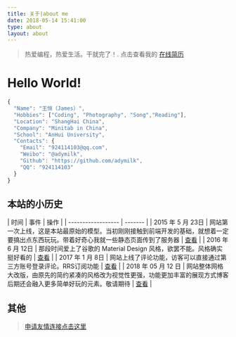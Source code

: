 ```yaml
---
title: 关于|about me
date: 2018-05-14 15:41:00
type: about
layout: about
---
```


> 热爱编程，热爱生活。干就完了！.
点击查看我的 [在线简历]()

# Hello World!
```js
{
  "Name": "王恒（James）",
  "Hobbies": ["Coding", "Photography", "Song","Reading"],
  "Location": "ShangHai China",
  "Company": "Minitab in China",
  "School": "AnHui University",
  "Contacts": {
    "Email": "924114103@qq.com",
    "Weibo": "@adymilk",
    "Github": "https://github.com/adymilk",
    "QQ": "924114103"
  }
}
```


## 本站的小历史

| 时间 | 事件 | 操作 |
| ------------------ | ------- |
| 2015 年 5 月 23日  | 网站第一次上线，这是本站最原始的模型。当初刚刚接触到前端开发的基础，就想着一定要搞出点东西玩玩。带着好奇心我就一些静态页面传到了服务器 | [查看](/) |
| 2016 年 6 月 12日  | 那段时间爱上了谷歌的 Material Design 风格，欲罢不能。风格确实挺好看的 | [查看](/) |
| 2017 年 1 月 8日  | 网站上线了评论功能，访客可以直接通过第三方账号登录评论。RRS订阅功能 | [查看](/) |
| 2018 年 05 月 12 日  | 网站整体网格大改版，由原先的简约紧凑的风格改为视觉性更强，功能更加丰富的展现方式博客后期还会融入更多简单好玩的元素。敬请期待 | [查看](/) |


## 其他
> [申请友情连接点击这里](http://wpa.qq.com/msgrd?v=3&uin=924114103&site=qq&menu=yes)
